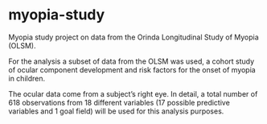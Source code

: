 # myopia-study
Myopia study project on data from the Orinda Longitudinal Study of Myopia (OLSM).

For the analysis a subset of data from the OLSM was used, a cohort study of ocular component development and risk factors for the onset of myopia in children. 

The ocular data come from a subject’s right eye. In detail, a total number of 618 observations from 18 different variables (17 possible predictive variables and 1 goal field) will be used for this analysis purposes.
